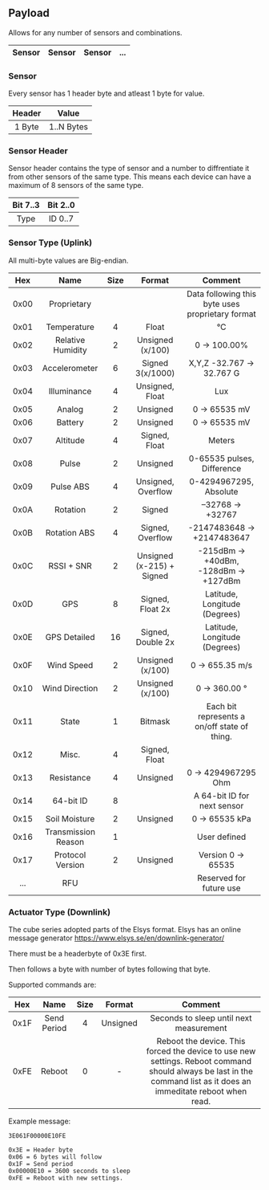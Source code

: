 ## Payload
Allows for any number of sensors and combinations.

| Sensor | Sensor | Sensor |  ...  |
| :----: | :----: | :----: | :---: |


### Sensor 
Every sensor has 1 header byte and atleast 1 byte for value.

| Header  | Value      |
| :-----: | :--------: |
| 1 Byte  | 1..N Bytes |


### Sensor Header
Sensor header contains the type of sensor and a number to diffrentiate it from other sensors of the same type. This means each device can have a maximum of 8 sensors of the same type.

| Bit 7..3 | Bit 2..0   |
| :------: | :--------: |
| Type     | ID 0..7    |


### Sensor Type (Uplink)
All multi-byte values are Big-endian.

| Hex  | Name               | Size | Format              | Comment                   |
| :---:| :---:              |:---: | :---:               | :---:                     |
| 0x00 | Proprietary        |      |                     | Data following this byte uses proprietary format |
| 0x01 | Temperature        | 4    | Float               |  &deg;C |
| 0x02 | Relative Humidity  | 2    | Unsigned (x/100)    | 0 -> 100.00%               |
| 0x03 | Accelerometer      | 6    | Signed 3(x/1000)    | X,Y,Z -32.767 -> 32.767 G |  
| 0x04 | Illuminance        | 4    | Unsigned, Float     | Lux                       |
| 0x05 | Analog             | 2    | Unsigned            | 0 -> 65535 mV             |
| 0x06 | Battery            | 2    | Unsigned            | 0 -> 65535 mV             |
| 0x07 | Altitude           | 4    | Signed, Float       | Meters                    |
| 0x08 | Pulse              | 2    | Unsigned            | 0-65535 pulses, Difference        |
| 0x09 | Pulse ABS          | 4    | Unsigned, Overflow  | 0-4294967295, Absolute  |
| 0x0A | Rotation           | 2    | Signed              |  –32768 -> +32767         |
| 0x0B | Rotation ABS       | 4    | Signed, Overflow    | -2147483648 -> +2147483647 |
| 0x0C | RSSI + SNR         | 2    | Unsigned (x-215) +  Signed | -215dBm -> +40dBm, -128dBm -> +127dBm |
| 0x0D | GPS                | 8    | Signed, Float 2x    | Latitude, Longitude (Degrees) |
| 0x0E | GPS Detailed       | 16   | Signed, Double 2x   | Latitude, Longitude (Degrees) |
| 0x0F | Wind Speed         | 2    | Unsigned (x/100)    | 0 -> 655.35 m/s |
| 0x10 | Wind Direction     | 2    | Unsigned (x/100)    | 0 -> 360.00 &deg; |
| 0x11 | State              | 1    | Bitmask             | Each bit represents a on/off state of thing. |
| 0x12 | Misc.              | 4    | Signed, Float       |                           |
| 0x13 | Resistance         | 4    | Unsigned            | 0 -> 4294967295 Ohm       |
| 0x14 | 64-bit ID          | 8    |                     | A 64-bit ID for next sensor |
| 0x15 | Soil Moisture      | 2    | Unsigned            | 0 -> 65535 kPa |
| 0x16 | Transmission Reason | 1   |                     | User defined |
| 0x17 | Protocol Version   | 2    | Unsigned            | Version 0 -> 65535 |
| ...  | RFU                |      |                     | Reserved for future use   |


### Actuator Type (Downlink)
The cube series adopted parts of the Elsys format. 
Elsys has an online message generator
https://www.elsys.se/en/downlink-generator/

There must be a headerbyte of 0x3E first.

Then follows a byte with number of bytes following that byte. 

Supported commands are:

| Hex  | Name               | Size | Format              | Comment                   |
| :---:| :---:              |:---: | :---:               | :---:                     |
| 0x1F | Send Period        | 4    | Unsigned            | Seconds to sleep until next measurement |
| 0xFE | Reboot             | 0    | -                   | Reboot the device. This forced the device to use new settings. Reboot command should always be last in the command list as it does an immeditate reboot when read. |

Example message:
```
3E061F00000E10FE 

0x3E = Header byte
0x06 = 6 bytes will follow
0x1F = Send period
0x00000E10 = 3600 seconds to sleep
0xFE = Reboot with new settings.

```
